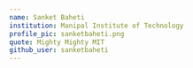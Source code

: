 ```yaml
---
name: Sanket Baheti
institution: Manipal Institute of Technology
profile_pic: sanketbaheti.png
quote: Mighty Mighty MIT 
github_user: sanketbaheti
---
```

